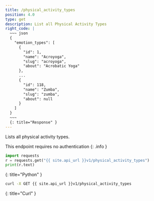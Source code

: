 ```yaml
---
title: /physical_activity_types
position: 4.0
type: get
description: List all Physical Activity Types
right_code: |
  ~~~ json
  {
    "emotion_types": [
      {
        "id": 1,
        "name": "Acroyoga",
        "slug": "acroyoga",
        "about": "Acrobatic Yoga"
      },
      ...
      {
        "id": 118,
        "name": "Zumba",
        "slug": "zumba",
        "about": null
      }
    ]
  }
  ~~~
  {: title="Response" }
---
```


Lists all physical activity types.

This endpoint requires no authentication
{: .info }

~~~ python
import requests
r = requests.get("{{ site.api_url }}v1/physical_activity_types")
print(r.text)
~~~
{: title="Python" }

~~~ bash
curl -X GET {{ site.api_url }}v1/physical_activity_types
~~~
{: title="Curl" }
